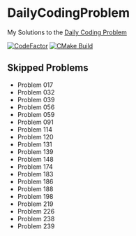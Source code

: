 # DailyCodingProblem

My Solutions to the [Daily Coding Problem](https://www.dailycodingproblem.com/)

[![CodeFactor](https://www.codefactor.io/repository/github/frazzer951/dailycodingproblem/badge)](https://www.codefactor.io/repository/github/frazzer951/dailycodingproblem)
[![CMake Build](https://github.com/Frazzer951/DailyCodingProblem/actions/workflows/ci.yml/badge.svg)](https://github.com/Frazzer951/DailyCodingProblem/actions/workflows/ci.yml)

## Skipped Problems

- Problem 017
- Problem 032
- Problem 039
- Problem 056
- Problem 059
- Problem 091
- Problem 114
- Problem 120
- Problem 131
- Problem 139
- Problem 148
- Problem 174
- Problem 183
- Problem 186
- Problem 188
- Problem 198
- Problem 219
- Problem 226
- Problem 238
- Problem 239